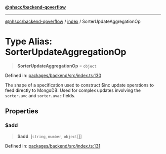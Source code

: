 [**@nhscc/backend-qoverflow**](../../README.md)

***

[@nhscc/backend-qoverflow](../../README.md) / [index](../README.md) / SorterUpdateAggregationOp

# Type Alias: SorterUpdateAggregationOp

> **SorterUpdateAggregationOp** = `object`

Defined in: [packages/backend/src/index.ts:130](https://github.com/nhscc/qoverflow.api.hscc.bdpa.org/blob/7f72ded3e1b4a649a6466e0d002164176291fadc/packages/backend/src/index.ts#L130)

The shape of a specification used to construct $inc update operations to feed
directly to MongoDB. Used for complex updates involving the `sorter.uvc` and
`sorter.uvac` fields.

## Properties

### $add

> **$add**: \[`string`, `number`, `object`[]\]

Defined in: [packages/backend/src/index.ts:131](https://github.com/nhscc/qoverflow.api.hscc.bdpa.org/blob/7f72ded3e1b4a649a6466e0d002164176291fadc/packages/backend/src/index.ts#L131)
